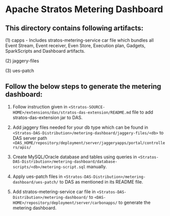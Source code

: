 # Apache Stratos Metering Dashboard

## This directory contains following artifacts:

(1) capps - Includes stratos-metering-service car file which bundles all Event Stream, Event receiver, Even Store,
            Execution plan, Gadgets, SparkScripts and Dashboard artifacts.

(2) jaggery-files

(3) ues-patch

## Follow the below steps to generate the metering dashboard:

1. Follow instruction given in `<Stratos-SOURCE-HOME>/extensions/das/stratos-das-extension/README.md` file to add
stratos-das-extension jar to DAS.

2. Add jaggery files needed for your db type which can be found in
`<Stratos-DAS-Distribution>/metering-dashboard/jaggery-files/<db>` to DAS server path
`<DAS_HOME/repository/deployment/server/jaggeryapps/portal/controllers/apis/`

3. Create MySQL/Oracle database and tables using queries in
`<Stratos-DAS-Distribution>/metering-dashboard/database-scripts/<db>/metering-script.sql` manually.

4. Apply ues-patch files in `<Stratos-DAS-Distribution>/metering-dashboard/ues-patch/` to DAS as mentioned in its
README file.

5. Add stratos-metering-service car file in `<Stratos-DAS-Distribution>/metering-dashboard/` to
`<DAS-HOME>/repository/deployment/server/carbonapps/` to generate the metering dashboard.